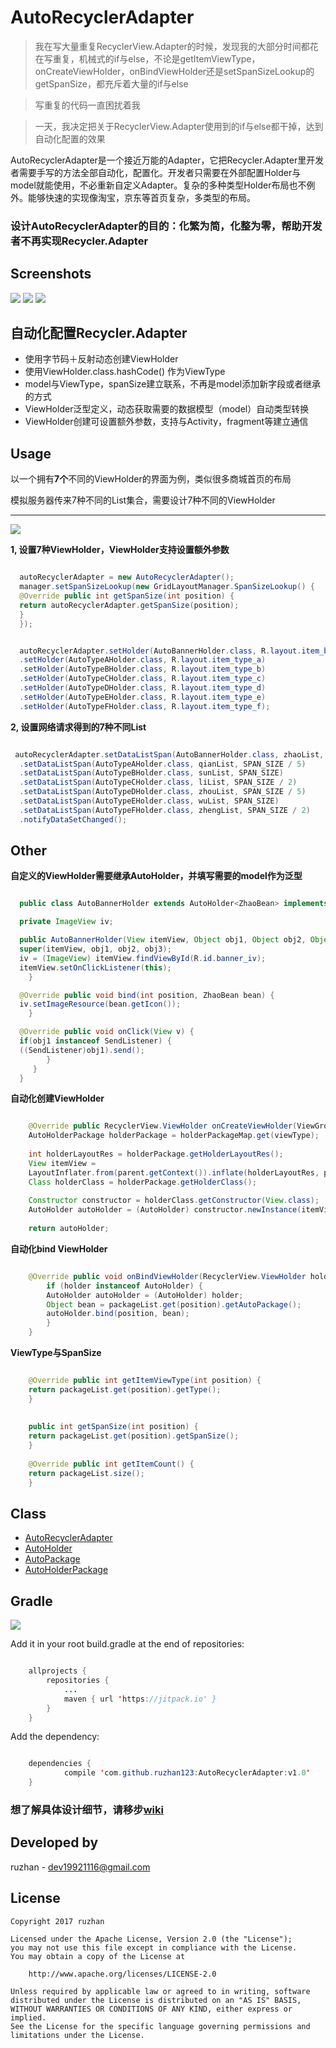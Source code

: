 
AutoRecyclerAdapter
===============

>我在写大量重复RecyclerView.Adapter的时候，发现我的大部分时间都花在写重复，机械式的if与else，不论是getItemViewType，onCreateViewHolder，onBindViewHolder还是setSpanSizeLookup的getSpanSize，都充斥着大量的if与else

>写重复的代码一直困扰着我

>一天，我决定把关于RecyclerView.Adapter使用到的if与else都干掉，达到自动化配置的效果



AutoRecyclerAdapter是一个接近万能的Adapter，它把Recycler.Adapter里开发者需要手写的方法全部自动化，配置化。开发者只需要在外部配置Holder与model就能使用，不必重新自定义Adapter。复杂的多种类型Holder布局也不例外。能够快速的实现像淘宝，京东等首页复杂，多类型的布局。

### 设计AutoRecyclerAdapter的目的：化繁为简，化整为零，帮助开发者不再实现Recycler.Adapter


Screenshots
------

![](https://github.com/ruzhan123/AutoRecyclerAdapter/raw/master/gif/autos.gif)
![](https://github.com/ruzhan123/AutoRecyclerAdapter/raw/master/gif/tb.png)
![](https://github.com/ruzhan123/AutoRecyclerAdapter/raw/master/gif/jd.png)



## 自动化配置Recycler.Adapter

* 使用字节码＋反射动态创建ViewHolder
* 使用ViewHolder.class.hashCode() 作为ViewType
* model与ViewType，spanSize建立联系，不再是model添加新字段或者继承的方式
* ViewHolder泛型定义，动态获取需要的数据模型（model）自动类型转换
* ViewHolder创建可设置额外参数，支持与Activity，fragment等建立通信


Usage
-----

以一个拥有**7个**不同的ViewHolder的界面为例，类似很多商城首页的布局

模拟服务器传来7种不同的List集合，需要设计7种不同的ViewHolder


-----

![](https://github.com/ruzhan123/AutoRecyclerAdapter/raw/master/gif/auto.png)



**1, 设置7种ViewHolder，ViewHolder支持设置额外参数**

```java

  autoRecyclerAdapter = new AutoRecyclerAdapter();
  manager.setSpanSizeLookup(new GridLayoutManager.SpanSizeLookup() {
  @Override public int getSpanSize(int position) {
  return autoRecyclerAdapter.getSpanSize(position);
  }
  });


  autoRecyclerAdapter.setHolder(AutoBannerHolder.class, R.layout.item_banner, this)
  .setHolder(AutoTypeAHolder.class, R.layout.item_type_a)
  .setHolder(AutoTypeBHolder.class, R.layout.item_type_b)
  .setHolder(AutoTypeCHolder.class, R.layout.item_type_c)
  .setHolder(AutoTypeDHolder.class, R.layout.item_type_d)
  .setHolder(AutoTypeEHolder.class, R.layout.item_type_e)
  .setHolder(AutoTypeFHolder.class, R.layout.item_type_f);
```

**2, 设置网络请求得到的7种不同List**

```java

 autoRecyclerAdapter.setDataListSpan(AutoBannerHolder.class, zhaoList, SPAN_SIZE)
  .setDataListSpan(AutoTypeAHolder.class, qianList, SPAN_SIZE / 5)
  .setDataListSpan(AutoTypeBHolder.class, sunList, SPAN_SIZE)
  .setDataListSpan(AutoTypeCHolder.class, liList, SPAN_SIZE / 2)
  .setDataListSpan(AutoTypeDHolder.class, zhouList, SPAN_SIZE / 5)
  .setDataListSpan(AutoTypeEHolder.class, wuList, SPAN_SIZE)
  .setDataListSpan(AutoTypeFHolder.class, zhengList, SPAN_SIZE / 2)
  .notifyDataSetChanged();
```

Other
------

**自定义的ViewHolder需要继承AutoHolder，并填写需要的model作为泛型**

```java

  public class AutoBannerHolder extends AutoHolder<ZhaoBean> implements View.OnClickListener {

  private ImageView iv;

  public AutoBannerHolder(View itemView, Object obj1, Object obj2, Object obj3) {
  super(itemView, obj1, obj2, obj3);
  iv = (ImageView) itemView.findViewById(R.id.banner_iv);
  itemView.setOnClickListener(this);
  	}

  @Override public void bind(int position, ZhaoBean bean) {
  iv.setImageResource(bean.getIcon());
  	}

  @Override public void onClick(View v) {
  if(obj1 instanceof SendListener) {
  ((SendListener)obj1).send();
 	 	}
 	 }
  }
```

**自动化创建ViewHolder**

```java

	@Override public RecyclerView.ViewHolder onCreateViewHolder(ViewGroup parent, int viewType) {
	AutoHolderPackage holderPackage = holderPackageMap.get(viewType);
	
	int holderLayoutRes = holderPackage.getHolderLayoutRes();
	View itemView =
	LayoutInflater.from(parent.getContext()).inflate(holderLayoutRes, parent, false);
	Class holderClass = holderPackage.getHolderClass();
	
	Constructor constructor = holderClass.getConstructor(View.class);
	AutoHolder autoHolder = (AutoHolder) constructor.newInstance(itemView);
	
	return autoHolder;
```

**自动化bind ViewHolder**

```java

	@Override public void onBindViewHolder(RecyclerView.ViewHolder holder, int position) {
		if (holder instanceof AutoHolder) {
		AutoHolder autoHolder = (AutoHolder) holder;
		Object bean = packageList.get(position).getAutoPackage();
		autoHolder.bind(position, bean);
		}
	}
```

**ViewType与SpanSize**

```java

	@Override public int getItemViewType(int position) {
	return packageList.get(position).getType();
	}
	
	
	public int getSpanSize(int position) {
	return packageList.get(position).getSpanSize();
	}
	
	@Override public int getItemCount() {
	return packageList.size();
	}
```

Class
------

 <ul>
   	<li><a href='javascript:'>AutoRecyclerAdapter</a></li>
   	<li><a href='javascript:'>AutoHolder</a></li>
   	<li><a href='javascript:'>AutoPackage</a></li>
   	<li><a href='javascript:'>AutoHolderPackage</a></li>
 </ul>


Gradle
------


[![](https://jitpack.io/v/ruzhan123/AutoRecyclerAdapter.svg)](https://jitpack.io/#ruzhan123/AutoRecyclerAdapter)

Add it in your root build.gradle at the end of repositories:


```java

	allprojects {
		repositories {
			...
			maven { url 'https://jitpack.io' }
		}
	}
```

Add the dependency:


```java

	dependencies {
	        compile 'com.github.ruzhan123:AutoRecyclerAdapter:v1.0'
	}
```

### 想了解具体设计细节，请移步[wiki](https://github.com/ruzhan123/AutoRecyclerAdapter/wiki/AutoRecyclerAdapter)

Developed by
-------

 ruzhan - <a href='javascript:'>dev19921116@gmail.com</a>



License
-------

    Copyright 2017 ruzhan

    Licensed under the Apache License, Version 2.0 (the "License");
    you may not use this file except in compliance with the License.
    You may obtain a copy of the License at

        http://www.apache.org/licenses/LICENSE-2.0

    Unless required by applicable law or agreed to in writing, software
    distributed under the License is distributed on an "AS IS" BASIS,
    WITHOUT WARRANTIES OR CONDITIONS OF ANY KIND, either express or implied.
    See the License for the specific language governing permissions and
    limitations under the License.
